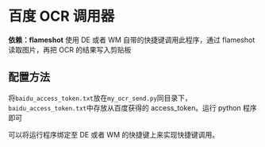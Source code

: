 # 百度 OCR 调用器

**依赖：flameshot**
使用 DE 或者 WM 自带的快捷键调用此程序，通过 flameshot 读取图片，再把 OCR 的结果写入剪贴板

## 配置方法

将`baidu_access_token.txt`放在`my_ocr_send.py`同目录下，`baidu_access_token.txt`中存放从百度获得的 access_token。运行 python 程序即可

可以将运行程序绑定至 DE 或者 WM 的快捷键上来实现快捷键调用。
